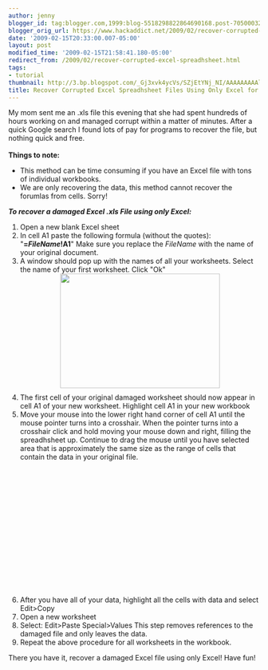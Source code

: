 ```yaml
---
author: jenny
blogger_id: tag:blogger.com,1999:blog-5518298822864690168.post-7050003286329585500
blogger_orig_url: https://www.hackaddict.net/2009/02/recover-corrupted-excel-spreadhsheet.html
date: '2009-02-15T20:33:00.007-05:00'
layout: post
modified_time: '2009-02-15T21:58:41.180-05:00'
redirect_from: /2009/02/recover-corrupted-excel-spreadhsheet.html
tags:
- tutorial
thumbnail: http://3.bp.blogspot.com/_Gj3xvk4ycVs/SZjEtYNj_NI/AAAAAAAAAl0/BwY2tQYtmCo/s72-c/window.png
title: Recover Corrupted Excel Spreadhsheet Files Using Only Excel for Free
---
```


My mom sent me an .xls file this evening that she had spent hundreds of hours working on and managed corrupt within a matter of minutes.  After a quick Google search I found lots of pay for programs to recover the file, but nothing quick and free.<br/><br/><span style="font-weight: bold;">Things to note:<br/></span><ul><li>This method can be time consuming if you have an Excel file with tons of individual workbooks.</li><li>We are only recovering the data, this method cannot recover the forumlas from cells.  Sorry!</li></ul><span style="font-weight: bold; font-style: italic;">To recover a damaged Excel .xls File using only Excel:</span><br/><ol><li>Open a new blank Excel sheet</li><li>In cell A1 paste the following formula (without the quotes): "<span style="font-weight: bold;">=</span><span style="font-weight: bold; font-style: italic;">FileName</span><span style="font-weight: bold;">!A1</span>"  Make sure you replace the <span style="font-style: italic;">FileName</span> with the name of your original document.</li><li>A window should pop up with the names of all your worksheets. Select the name of your first worksheet.  Click "Ok"<img alt="" border="0" id="BLOGGER_PHOTO_ID_5303204845101251794" src="{{ site.url }}/assets/images/2009-02-15-image-0000.png" style="margin: 0px auto 10px; display: block; text-align: center;  width: 320px; height: 229px;"/></li><li>The first cell of your original damaged worksheet should now appear in cell A1 of your new worksheet. Highlight cell A1 in your new workbook</li><li>Move your mouse into the lower right hand corner of cell A1 until the mouse pointer turns into a crosshair.  When the pointer turns into a crosshair click and hold moving your mouse down and right, filling the spreadhsheet up.   Continue to drag the mouse until you have selected area that is approximately the same size as the range of cells that contain the data in your original file.<br/><object class="BLOG_video_class" contentid="d1a357473f65698d" height="266" id="BLOG_video-d1a357473f65698d" width="320"></object></li><li>After you have all of your data, highlight all the cells with data and select Edit&gt;Copy</li><li>Open a new worksheet</li><li>Select: Edit&gt;Paste Special&gt;Values  This step removes references to the damaged file and only leaves the data.</li><li>Repeat the above procedure for all worksheets in the workbook.</li></ol>There you have it, recover a damaged Excel file using only Excel!  Have fun!